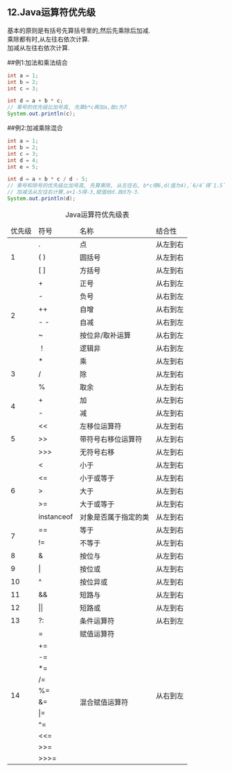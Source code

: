 12.Java运算符优先级
---
基本的原则是有括号先算括号里的,然后先乘除后加减.   
乘除都有时,从左往右依次计算.   
加减从左往右依次计算.   


##例1:加法和乘法结合
```java
int a = 1;
int b = 2;
int c = 3;

int d = a + b * c;
// 乘号的优先级比加号高, 先算b*c再加a,故c为7
System.out.println(c);
```

##例2:加减乘除混合

```java
int a = 1;
int b = 2;
int c = 3;
int d = 4;
int e = 5;

int d = a + b * c / d - 5;
// 乘号和除号的优先级比加号高, 先算乘除, 从左往右, b*c得6,d(值为4),`6/4`得`1.5`.取模运算省去小数,`b*c/d`得1
// 加减法从左往右计算,a+1-5得-3,赋值给d.故d为-3.
System.out.println(d);
```

<table class="table table-bordered table-responsive text-center">
            <caption>Java运算符优先级表</caption>
            <thead>
                <tr>
                    <td>优先级</td>
                    <td>符号</td>
                    <td>名称</td>
                    <td>结合性</td>
                </tr>
            </thead>
            <tbody>
            <tr class="success">
                <td rowspan="3">1</td>
                <td>.</td>
                <td>点</td>
                <td>从左到右</td>
            </tr>
            <tr class="success">
                <td>( )</td>
                <td>圆括号</td>
                <td>从左到右</td>
            </tr>
            <tr class="success">
                <td>[ ]</td>
                <td>方括号</td>
                <td>从左到右</td>
            </tr>
            <tr class="info">
                <td rowspan="6">2</td>
                <td>+</td>
                <td>正号</td>
                <td>从右到左</td>
            </tr>
            <tr class="info">
                <td>-</td>
                <td>负号</td>
                <td>从右到左</td>
            </tr>
            <tr class="info">
                <td>++</td>
                <td>自增</td>
                <td>从右到左</td>
            </tr>
            <tr class="info">
                <td>- -</td>
                <td>自减</td>
                <td>从右到左</td>
            </tr>
            <tr class="info">
                <td>~</td>
                <td>按位非/取补运算</td>
                <td>从右到左</td>
            </tr>
            <tr class="info">
                <td>！</td>
                <td>逻辑非</td>
                <td>从右到左</td>
            </tr>
            <tr class="warning">
                <td rowspan="3">3</td>
                <td>*</td>
                <td>乘</td>
                <td>从左到右</td>
            </tr>
            <tr class="warning">
                <td>/</td>
                <td>除</td>
                <td>从左到右</td>
            </tr>
            <tr class="warning">
                <td>%</td>
                <td>取余</td>
                <td>从左到右</td>
            </tr>
            <tr class="danger">
                <td rowspan="2">4</td>
                <td>+</td>
                <td>加</td>
                <td>从左到右</td>
            </tr>
            <tr class="danger">
                <td>-</td>
                <td>减</td>
                <td>从左到右</td>
            </tr>
            <tr class="active">
                <td rowspan="3">5</td>
                <td>&lt;&lt;&nbsp;</td>
                <td>左移位运算符</td>
                <td>从左到右</td>
            </tr>
            <tr class="active">
                <td>&gt;&gt;&nbsp;</td>
                <td>带符号右移位运算符</td>
                <td>从左到右</td>
            </tr>
            <tr class="active">
                <td>&gt;&gt;&gt;&nbsp;</td>
                <td>无符号右移</td>
                <td>从左到右</td>
            </tr>
            <tr class="success">
                <td rowspan="5">6</td>
                <td>&lt;&nbsp;</td>
                <td>小于</td>
                <td>从左到右</td>
            </tr>
            <tr class="success">
                <td>&lt;=</td>
                <td>小于或等于</td>
                <td>从左到右</td>
            </tr>
            <tr class="success">
                <td>&gt;&nbsp;</td>
                <td>大于</td>
                <td>从左到右</td>
            </tr>
            <tr class="success">
                <td>&gt;=</td>
                <td>大于或等于</td>
                <td>从左到右</td>
            </tr>
            <tr class="success">
                <td>instanceof</td>
                <td>对象是否属于指定的类</td>
                <td>从左到右</td>
            </tr>
            <tr class="warning">
                <td rowspan="2">7</td>
                <td>==</td>
                <td>等于</td>
                <td>从左到右</td>
            </tr>
            <tr class="warning">
                <td>!=</td>
                <td>不等于</td>
                <td>从左到右</td>
            </tr>
            <tr class="danger">
                <td>8</td>
                <td>&amp;</td>
                <td>按位与</td>
                <td>从左到右</td>
            </tr>
            <tr class="info">
                <td>9</td>
                <td>|</td>
                <td>按位或</td>
                <td>从左到右</td>
            </tr>
            <tr class="active">
                <td>10</td>
                <td>^</td>
                <td>按位异或</td>
                <td>从左到右</td>
            </tr>
            <tr class="success">
                <td>11</td>
                <td>&amp;&amp;</td>
                <td>短路与</td>
                <td>从左到右</td>
            </tr>
            <tr class="warning">
                <td>12</td>
                <td>||</td>
                <td>短路或</td>
                <td>从左到右</td>
            </tr>
            <tr class="danger">
                <td>13</td>
                <td>?:</td>
                <td>条件运算符</td>
                <td>从右到左</td>
            </tr>
            <tr class="info">
                <td rowspan="12">14</td>
                <td>=</td>
                <td>赋值运算符</td>
                <td rowspan="12">从右到左</td>
            </tr>
            <tr class="info">
                <td>+=</td>
                <td rowspan="11">混合赋值运算符</td>
            </tr>
            <tr class="info">
                <td>-=</td>
            </tr>
            <tr class="info">
                <td>*=</td>
            </tr>
            <tr class="info">
                <td>/=</td>
            </tr>
            <tr class="info">
                <td>%=</td>
            </tr>
            <tr class="info">
                <td>&amp;=</td>
            </tr>
            <tr class="info">
                <td>|=</td>
            </tr>
            <tr class="info">
                <td>^=</td>
            </tr>
            <tr class="info">
                <td>&lt;&lt;=</td>
            </tr>
            <tr class="info">
                <td>&gt;&gt;=</td>
            </tr>
            <tr class="info">
                <td>&gt;&gt;&gt;=</td>
            </tr>
            </tbody>
        </table>